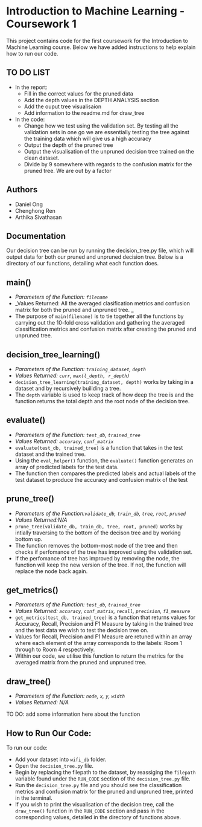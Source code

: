 # Introduction to Machine Learning - Coursework 1

This project contains code for the first coursework for the Introduction to Machine Learning course. Below we have added instructions to help explain how to run our code.

## TO DO LIST
- In the report:
  - Fill in the correct values for the pruned data 
  - Add the depth values in the DEPTH ANALYSIS section
  - Add the ouput tree visualisaion
  - Add information to the readme.md for draw_tree
- In the code:
  - Change how we test using the validation set. By testing all the validation sets in one go we are essentially testing the tree against the training data which will give us a high accuracy 
  - Output the depth of the pruned tree
  - Output the visualisation of the unpruned decision tree trained on the clean dataset.
  - Divide by 9 somewhere with regards to the confusion matrix for the pruned tree. We are out by a factor 

## Authors

- Daniel Ong
- Chenghong Ren
- Arthika Sivathasan 

## Documentation

Our decision tree can be run by running the decision_tree.py file, which will output data for both our pruned and unpruned decision tree. Below is a directory of our functions, detailing what each function does.

## main()
- _Parameters of the Function: `filename`_
- _Values Returned: All the averaged clasification metrics and confusion matrix for both the pruned and unpruned tree. _
- The purpose of `main(filename)` is to tie together all the functions by carrying out the 10-fold cross validation and gathering the averaged classification metrics and confusion matrix after creating the pruned and unpruned tree. 

## decision_tree_learning()
- _Parameters of the Function: `training_dataset`, `depth`_
- _Values Returned: `curr`, `max(l_depth, r_depth)`_
- `decision_tree_learning(training_dataset, depth)` works by taking in a dataset and by recursively builiding a tree.
- The `depth` variable is used to keep track of how deep the tree is and the function returns the total depth and the root node of the decision tree.

## evaluate()
- _Parameters of the Function: `test_db`, `trained_tree`_
- _Values Returned: `accuracy`, `conf_matrix`_
- `evaluate(test_db, trained_tree)` is a function that takes in the test dataset and the trained tree. 
- Using the `eval_helper()` function, the `evaluate()` function generates an array of predicted labels for the test data.
- The function then compares the predicted labels and actual labels of the test dataset to produce the accuracy and confusion matrix of the test

## prune_tree()
- _Parameters of the Function:`validate_db`, `train_db`, `tree`, `root`, `pruned`_
- _Values Returned:N/A_
- `prune_tree(validate_db, train_db, tree, root, pruned)` works by intially traversing to the bottom of the decison tree and by working bottom up.
- The function removes the bottom-most node  of the tree and  then checks if perfomance of the tree has improved using the validation set. 
- If the perfomance of tree has improved by removing the node, the function will keep the new version of the tree. If not, the function will replace the node back again. 

## get_metrics()
- _Parameters of the Function: `test_db`, `trained_tree`_
- _Values Returned: `accuracy`, `conf_matrix`, `recall`, `precision`, `f1_measure`_
- `get_metrics(test_db, trained_tree)` is a function that returns values for Accuracy, Recall, Precision and F1 Measure by taking in the trained tree and the test data we wish to test the decision tree on. 
- Values for Recall, Precision and F1 Measure are retuned within an array where each element of the array corresponds to the labels: Room 1 through to Room 4 respectively. 
- Within our code, we utilise this function to return the metrics for the averaged matrix from the pruned and unpruned tree. 

## draw_tree()
- _Parameters of the Function: `node`, `x`, `y`, `width`_
- _Values Returned: N/A_

TO DO: add some information here about the function

## How to Run Our Code:
To run our code:
- Add your dataset into `wifi_db` folder.
- Open the `decision_tree.py` file.
- Begin by replacing the filepath to the dataset, by reassiging the `filepath` variable found under the `RUN_CODE` section of the `decision_tree.py` file.
- Run the `decision_tree.py` file and you should see the classification metrics and confusion matrix for the pruned and unpruned tree, printed in the terminal. 
- If you wish to print the visualisation of the decision tree, call the `draw_tree()` function in the `RUN_CODE` section and pass in the corresponding values, detailed in the directory of functions above.

